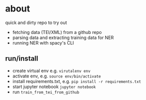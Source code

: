 # about

quick and dirty repo to try out
* fetching data (TEI/XML) from a github repo
* parsing data and extracting training data for NER
* running NER with spacy's CLI


## run/install

* create virtual env e.g. `virutalenv env`
* activate env, e.g. `source env/bin/activate` 
* install requirements.txt, e.g. `pip install -r requirements.txt`
* start jupyter notebook `jupyter notebook` 
* run `train_from_tei_from_github`